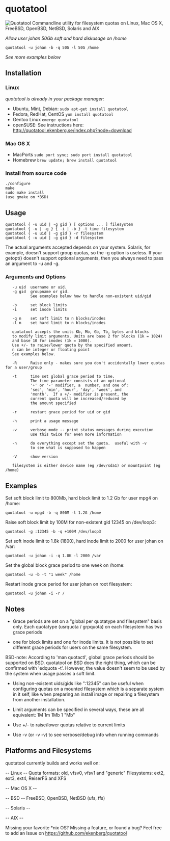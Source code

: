 quotatool
=========

![Quotatool](http://quotatool.ekenberg.se/diskusage.gif) Commandline utility for filesystem quotas on Linux, Mac OS X, FreeBSD, OpenBSD, NetBSD, Solaris and AIX

*Allow user johan 50Gb soft and hard diskusage on /home*

    quotatool -u johan -b -q 50G -l 50G /home

*See more examples below*

## Installation

### Linux

*quotatool is already in your package manager:*

* Ubuntu, Mint, Debian:
    `sudo apt-get install quotatool`
* Fedora, RedHat, CentOS
    `yum install quotatool`
* Gentoo Linux
    `emerge quotatool`
* openSUSE: See instructions here: <http://quotatool.ekenberg.se/index.php?node=download>

### Mac OS X

* MacPorts
    `sudo port sync; sudo port install quotatool`
* Homebrew
    `brew update; brew install quotatool`

### Install from source code

    ./configure
    make
    sudo make install
    (use gmake on *BSD)

## Usage

    quotatool { -u uid | -g gid } [ options ... ] filesystem
    quotatool { -u | -g } { -i | -b } -t time filesystem
    quotatool { -u uid | -g gid } -r filesystem
    quotatool { -u uid | -g gid } -d filesystem

The actual arguments accepted depends on your system.  Solaris,
for example, doesn't support group quotas, so the -g option is
useless.   If your getopt() doesn't support optional arguments,
then you always need to pass an argument to -u and -g.


### Arguments and Options

```
   -u uid  username or uid.
   -g gid  groupname or gid.
      	   See examples below how to handle non-existent uid/gid

   -b      set block limits
   -i      set inode limits

   -q n    set soft limit to n blocks/inodes
   -l n    set hard limit to n blocks/inodes

   quotatool accepts the units Kb, Mb, Gb, Tb, bytes and blocks
   to modify limit arguments. Units are base 2 for blocks (1k = 1024)
   and base 10 for inodes (1k = 1000).
   Use +/- to raise/lower quota by the specified amount.
   n can be integer or floating point
   See examples below.

   -R      Raise only - makes sure you don't accidentally lower quotas for a user/group

   -t      time set global grace period to time.
           The time parameter consists of an optional
           '+' or '-' modifier, a  number, and one of:
           'sec', 'min', 'hour', 'day', 'week', and
           'month'.  If a +/- modifier is present, the
           current quota will be increased/reduced by
           the amount specified

   -r      restart grace period for uid or gid

   -h      print a usage message

   -v      verbose mode -- print status messages during execution
           use this twice for even more information

   -n      do everything except set the quota.  useful with -v
           to see what is supposed to happen

   -V      show version

   filesystem is either device name (eg /dev/sda1) or mountpoint (eg /home)
```

## Examples

Set soft block limit to 800Mb, hard block limit to 1.2 Gb for user mpg4 on /home:

    quotatool -u mpg4 -b -q 800M -l 1.2G /home

Raise soft block limit by 100M for non-existent gid 12345 on /dev/loop3:

    quotatool -g :12345 -b -q +100M /dev/loop3

Set soft inode limit to 1.8k (1800), hard inode limit to 2000 for user johan on /var:

    quotatool -u johan -i -q 1.8K -l 2000 /var

Set the global block grace period to one week on /home:

    quotatool -u -b -t "1 week" /home

Restart inode grace period for user johan on root filesystem:

    quotatool -u johan -i -r /


## Notes

* Grace periods are set on a "global per quotatype and filesystem" basis only.
Each quotatype (usrquota / grpquota) on each filesystem has two grace periods
- one for block limits and one for inode limits.
It is not possible to set different grace periods for users on the same filesystem.

BSD-note: According to 'man quotactl', global grace periods should be supported on BSD.
quotatool on BSD does the right thing, which can be confirmed with 'edquota -t'.
However, the value doesn't seem to be used by the system when usage passes a soft limit.

* Using non-existent uids/gids like ":12345" can be useful when configuring quotas on
a mounted filesystem which is a separate system in it self, like when preparing an
install image or repairing a filesystem from another installation.

* Limit arguments can be specified in several ways, these are all equivalent:
  1M
  1m
  1Mb
  1 "Mb"

* Use +/- to raise/lower quotas relative to current limits

* Use -v (or -v -v) to see verbose/debug info when running commands

## Platforms and Filesystems

quotatool currently builds and works well on:

-- Linux --
Quota formats: old, vfsv0, vfsv1 and "generic"
Filesystems: ext2, ext3, ext4, ReiserFS and XFS

-- Mac OS X --

-- BSD --
FreeBSD, OpenBSD, NetBSD (ufs, ffs)

-- Solaris --

-- AIX --

Missing your favorite *nix OS? Missing a feature, or found a bug?
Feel free to add an Issue on https://github.com/ekenberg/quotatool
